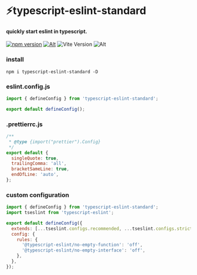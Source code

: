 # ⚡typescript-eslint-standard

#### quickly start eslint in typescript.

[![npm version](https://img.shields.io/npm/v/typescript-eslint-standard.svg?style=flat-square)](https://www.npmjs.com/package/typescript-eslint-standard)
[![Alt](https://img.shields.io/npm/dt/typescript-eslint-standard?style=flat-square)](https://npmcharts.com/compare/typescript-eslint-standard?minimal=true)
![Vite Version](https://img.shields.io/badge/eslint->=9.0.0-brightgreen.svg?style=flat-square)
![Alt](https://img.shields.io/github/license/mivui/typescript-eslint-standard?style=flat-square)

### install

```shell
npm i typescript-eslint-standard -D
```

### eslint.config.js

```js
import { defineConfig } from 'typescript-eslint-standard';

export default defineConfig();
```

### .prettierrc.js

```js
/**
 * @type {import("prettier").Config}
 */
export default {
  singleQuote: true,
  trailingComma: 'all',
  bracketSameLine: true,
  endOfLine: 'auto',
};
```

### custom configuration

```js
import { defineConfig } from 'typescript-eslint-standard';
import tseslint from 'typescript-eslint';

export default defineConfig({
  extends: [...tseslint.configs.recommended, ...tseslint.configs.strict],
  config: {
    rules: {
      '@typescript-eslint/no-empty-function': 'off',
      '@typescript-eslint/no-empty-interface': 'off',
    },
  },
});
```

